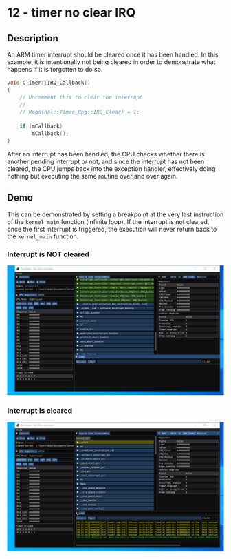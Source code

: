 # 12 - timer no clear IRQ

## Description

An ARM timer interrupt should be cleared once it has been handled. In this example, it is intentionally not being cleared in order to demonstrate what happens if it is forgotten to do so. 

```c++
void CTimer::IRQ_Callback()
{
    // Uncomment this to clear the interrupt
    //
    // Regs(hal::Timer_Reg::IRQ_Clear) = 1;

    if (mCallback)
        mCallback();
}
```

After an interrupt has been handled, the CPU checks whether there is another pending interrupt or not, and since the interrupt has not been cleared, the CPU jumps back into the exception handler, effectively doing nothing but executing the same routine over and over again.

## Demo

This can be demonstrated by setting a breakpoint at the very last instruction of the `kernel_main` function (infinite loop). If the interrupt is not cleared, once the first interrupt is triggered, the execution will never return back to the `kernel_main` function.

### Interrupt is NOT cleared

<img src="../../misc/screenshots/gifs/examples/12-timer_no_clear_IRQ_2.gif">

### Interrupt is cleared

<img src="../../misc/screenshots/gifs/examples/12-timer_no_clear_IRQ_1.gif">